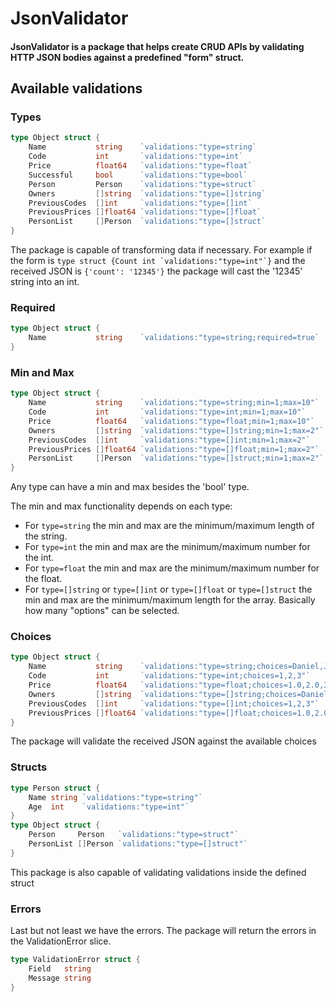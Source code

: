 # JsonValidator

#### JsonValidator is a package that helps create CRUD APIs by validating HTTP JSON bodies against a predefined "form" struct.

## Available validations

### Types

```go
type Object struct {
    Name           string    `validations:"type=string`
    Code           int       `validations:"type=int`
    Price          float64   `validations:"type=float`
    Successful     bool      `validations:"type=bool`
    Person         Person    `validations:"type=struct`
    Owners         []string  `validations:"type=[]string`
    PreviousCodes  []int     `validations:"type=[]int`
    PreviousPrices []float64 `validations:"type=[]float`
    PersonList     []Person  `validations:"type=[]struct`
}
```
The package is capable of transforming data if necessary.
For example if the form is ```type struct {Count int `validations:"type=int"`}``` and the received JSON is `{'count': '12345'}` the package will cast the '12345' string into an int.

### Required
```go
type Object struct {
    Name           string    `validations:"type=string;required=true`
}
```

### Min and Max
```go
type Object struct {
    Name           string    `validations:"type=string;min=1;max=10"`
    Code           int       `validations:"type=int;min=1;max=10"`
    Price          float64   `validations:"type=float;min=1;max=10"`
    Owners         []string  `validations:"type=[]string;min=1;max=2"`
    PreviousCodes  []int     `validations:"type=[]int;min=1;max=2"`
    PreviousPrices []float64 `validations:"type=[]float;min=1;max=2"`
    PersonList     []Person  `validations:"type=[]struct;min=1;max=2"`
}
```
Any type can have a min and max besides the 'bool' type.

The min and max functionality depends on each type:
- For `type=string` the min and max are the minimum/maximum length of the string.
- For `type=int` the min and max are the minimum/maximum number for the int.
- For `type=float` the min and max are the minimum/maximum number for the float.
- For `type=[]string` or `type=[]int` or `type=[]float` or `type=[]struct` the min and max are the minimum/maximum length for the array. Basically how many "options" can be selected.

### Choices
```go
type Object struct {
    Name           string    `validations:"type=string;choices=Daniel,Jaime,Carolina"`
    Code           int       `validations:"type=int;choices=1,2,3"`
    Price          float64   `validations:"type=float;choices=1.0,2.0,3.0"`
    Owners         []string  `validations:"type=[]string;choices=Daniel,Jaime,Carolina"`
    PreviousCodes  []int     `validations:"type=[]int;choices=1,2,3"`
    PreviousPrices []float64 `validations:"type=[]float;choices=1.0,2.0,3.0"`
}
```
The package will validate the received JSON against the available choices

### Structs
```go
type Person struct {
    Name string `validations:"type=string"`
    Age  int    `validations:"type=int"`
}
type Object struct {
    Person     Person   `validations:"type=struct"`
    PersonList []Person `validations:"type=[]struct"`
}
```
This package is also capable of validating validations inside the defined struct


### Errors
Last but not least we have the errors. The package will return the errors in the ValidationError slice.
```go
type ValidationError struct {
	Field   string
	Message string
}
```